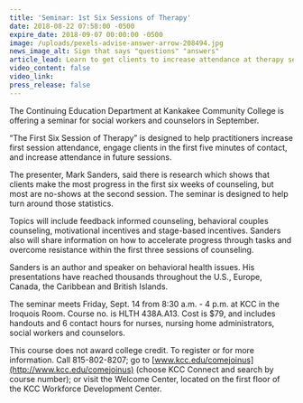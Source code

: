 ```yaml
---
title: 'Seminar: 1st Six Sessions of Therapy'
date: 2018-08-22 07:58:00 -0500
expire_date: 2018-09-07 00:00:00 -0500
image: /uploads/pexels-advise-answer-arrow-208494.jpg
news_image_alt: Sign that says "questions" "answers"
article_lead: Learn to get clients to increase attendance at therapy sessions.
video_content: false
video_link:
press_release: false
---
```


The Continuing Education Department at Kankakee Community College is offering a seminar for social workers and counselors in September.

“The First Six Session of Therapy” is designed to help practitioners increase first session attendance, engage clients in the first five minutes of contact, and increase attendance in future sessions.

The presenter, Mark Sanders, said there is research which shows that clients make the most progress in the first six weeks of counseling, but most are no-shows at the second session. The seminar is designed to help turn around those statistics.

Topics will include feedback informed counseling, behavioral couples counseling, motivational incentives and stage-based incentives. Sanders also will share information on how to accelerate progress through tasks and overcome resistance within the first three sessions of counseling.

Sanders is an author and speaker on behavioral health issues. His presentations have reached thousands throughout the U.S., Europe, Canada, the Caribbean and British Islands.

The seminar meets Friday, Sept. 14 from 8:30 a.m. - 4 p.m. at KCC in the Iroquois Room. Course no. is HLTH 438A.A13. Cost is $79, and includes handouts and 6 contact hours for nurses, nursing home administrators, social workers and counselors.

This course does not award college credit. To register or for more information. Call 815-802-8207; go to [www.kcc.edu/comejoinus](http://www.kcc.edu/comejoinus) (choose KCC Connect and search by course number); or visit the Welcome Center, located on the first floor of the KCC Workforce Development Center.